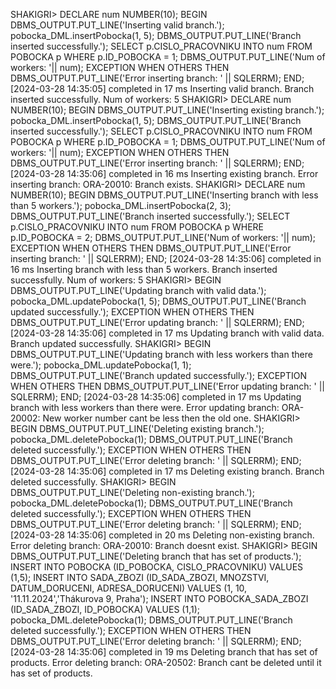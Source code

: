 SHAKIGRI> DECLARE
              num NUMBER(10);
          BEGIN
              DBMS_OUTPUT.PUT_LINE('Inserting valid branch.');
              pobocka_DML.insertPobocka(1, 5);
              DBMS_OUTPUT.PUT_LINE('Branch inserted successfully.');
              SELECT p.CISLO_PRACOVNIKU INTO num FROM POBOCKA p WHERE p.ID_POBOCKA = 1;
              DBMS_OUTPUT.PUT_LINE('Num of workers: '|| num);
          EXCEPTION
              WHEN OTHERS THEN
                  DBMS_OUTPUT.PUT_LINE('Error inserting branch: ' || SQLERRM);
          END;
[2024-03-28 14:35:05] completed in 17 ms
Inserting valid branch.
Branch inserted successfully.
Num of workers: 5
SHAKIGRI> DECLARE
              num NUMBER(10);
          BEGIN
              DBMS_OUTPUT.PUT_LINE('Inserting existing branch.');
              pobocka_DML.insertPobocka(1, 5);
              DBMS_OUTPUT.PUT_LINE('Branch inserted successfully.');
              SELECT p.CISLO_PRACOVNIKU INTO num FROM POBOCKA p WHERE p.ID_POBOCKA = 1;
              DBMS_OUTPUT.PUT_LINE('Num of workers: '|| num);
          EXCEPTION
              WHEN OTHERS THEN
                  DBMS_OUTPUT.PUT_LINE('Error inserting branch: ' || SQLERRM);
          END;
[2024-03-28 14:35:06] completed in 16 ms
Inserting existing branch.
Error inserting branch: ORA-20010: Branch exists.
SHAKIGRI> DECLARE
              num NUMBER(10);
          BEGIN
              DBMS_OUTPUT.PUT_LINE('Inserting branch with less than 5 workers.');
              pobocka_DML.insertPobocka(2, 3);
              DBMS_OUTPUT.PUT_LINE('Branch inserted successfully.');
              SELECT p.CISLO_PRACOVNIKU INTO num FROM POBOCKA p WHERE p.ID_POBOCKA = 2;
              DBMS_OUTPUT.PUT_LINE('Num of workers: '|| num);
          EXCEPTION
              WHEN OTHERS THEN
                  DBMS_OUTPUT.PUT_LINE('Error inserting branch: ' || SQLERRM);
          END;
[2024-03-28 14:35:06] completed in 16 ms
Inserting branch with less than 5 workers.
Branch inserted successfully.
Num of workers: 5
SHAKIGRI> BEGIN
              DBMS_OUTPUT.PUT_LINE('Updating branch with valid data.');
              pobocka_DML.updatePobocka(1, 5);
              DBMS_OUTPUT.PUT_LINE('Branch updated successfully.');
          EXCEPTION
              WHEN OTHERS THEN
                  DBMS_OUTPUT.PUT_LINE('Error updating branch: ' || SQLERRM);
          END;
[2024-03-28 14:35:06] completed in 17 ms
Updating branch with valid data.
Branch updated successfully.
SHAKIGRI> BEGIN
              DBMS_OUTPUT.PUT_LINE('Updating branch with less workers than there were.');
              pobocka_DML.updatePobocka(1, 1);
              DBMS_OUTPUT.PUT_LINE('Branch updated successfully.');
          EXCEPTION
              WHEN OTHERS THEN
                  DBMS_OUTPUT.PUT_LINE('Error updating branch: ' || SQLERRM);
          END;
[2024-03-28 14:35:06] completed in 17 ms
Updating branch with less workers than there were.
Error updating branch: ORA-20002: New worker number cant be less then the old one.
SHAKIGRI> BEGIN
              DBMS_OUTPUT.PUT_LINE('Deleting existing branch.');
              pobocka_DML.deletePobocka(1);
              DBMS_OUTPUT.PUT_LINE('Branch deleted successfully.');
          EXCEPTION
              WHEN OTHERS THEN
                  DBMS_OUTPUT.PUT_LINE('Error deleting branch: ' || SQLERRM);
          END;
[2024-03-28 14:35:06] completed in 17 ms
Deleting existing branch.
Branch deleted successfully.
SHAKIGRI> BEGIN
              DBMS_OUTPUT.PUT_LINE('Deleting non-existing branch.');
              pobocka_DML.deletePobocka(1);
              DBMS_OUTPUT.PUT_LINE('Branch deleted successfully.');
          EXCEPTION
              WHEN OTHERS THEN
                  DBMS_OUTPUT.PUT_LINE('Error deleting branch: ' || SQLERRM);
          END;
[2024-03-28 14:35:06] completed in 20 ms
Deleting non-existing branch.
Error deleting branch: ORA-20010: Branch doesnt exist.
SHAKIGRI> BEGIN
              DBMS_OUTPUT.PUT_LINE('Deleting branch that has set of products.');
              INSERT INTO POBOCKA (ID_POBOCKA, CISLO_PRACOVNIKU) VALUES (1,5);
              INSERT INTO SADA_ZBOZI (ID_SADA_ZBOZI, MNOZSTVI, DATUM_DORUCENI, ADRESA_DORUCENI) VALUES (1, 10, '11.11.2024','Thákurova 9, Praha');
              INSERT INTO POBOCKA_SADA_ZBOZI (ID_SADA_ZBOZI, ID_POBOCKA) VALUES (1,1);
              pobocka_DML.deletePobocka(1);
              DBMS_OUTPUT.PUT_LINE('Branch deleted successfully.');
          EXCEPTION
              WHEN OTHERS THEN
                  DBMS_OUTPUT.PUT_LINE('Error deleting branch: ' || SQLERRM);
          END;
[2024-03-28 14:35:06] completed in 19 ms
Deleting branch that has set of products.
Error deleting branch: ORA-20502: Branch cant be deleted until it has set of products.
